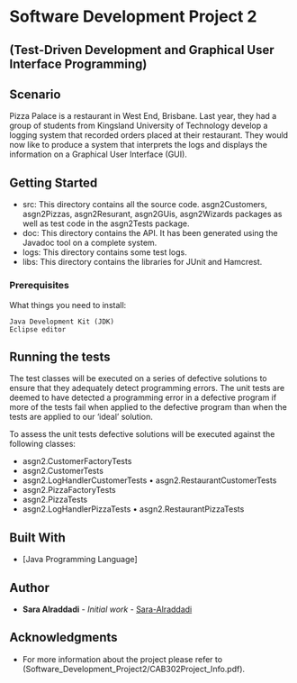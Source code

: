# Software Development Project 2

## (Test-Driven Development and Graphical User Interface Programming)

## Scenario

Pizza Palace is a restaurant in West End, Brisbane. Last year, they had a group of students from Kingsland University of Technology develop a logging system that recorded orders placed at their restaurant. They would now like to produce a system that interprets the logs and displays the information on a Graphical User Interface (GUI).


## Getting Started

* src: This directory contains all the source code.  asgn2Customers, asgn2Pizzas, asgn2Resurant, asgn2GUis, asgn2Wizards packages as well as test code in the asgn2Tests package.
* doc: This directory contains the API. It has been generated using the Javadoc tool on a complete system.
* logs: This directory contains some test logs.
* libs: This directory contains the libraries for JUnit and Hamcrest.


### Prerequisites

What things you need to install:

```
Java Development Kit (JDK)
Eclipse editor
```

## Running the tests

The test classes will be executed on a series of defective solutions to ensure that they adequately detect programming errors. The unit tests are deemed to have detected a programming error in a defective program if more of the tests fail when applied to the defective program than when the tests are applied to our ‘ideal’ solution.

To assess the unit tests defective solutions will be executed against the following classes:

* asgn2.CustomerFactoryTests
* asgn2.CustomerTests
* asgn2.LogHandlerCustomerTests • asgn2.RestaurantCustomerTests
* asgn2.PizzaFactoryTests
* asgn2.PizzaTests
* asgn2.LogHandlerPizzaTests • asgn2.RestaurantPizzaTests


## Built With

* [Java Programming Language]


## Author

* **Sara Alraddadi** - *Initial work* - [Sara-Alraddadi](https://github.com/Sara-Alraddadi)


## Acknowledgments

* For more information about the project please refer to (Software_Development_Project2/CAB302Project_Info.pdf).


